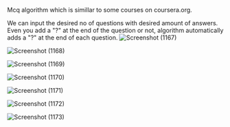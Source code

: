  Mcq algorithm which is simillar to some courses on coursera.org.
 
 We can input the desired no of questions with desired amount of answers. Even you add a "?" at the end of the question or not, algorithm automatically adds a "?" at the end of each question. 
![Screenshot (1167)](https://user-images.githubusercontent.com/126737598/222487375-61199fe4-670f-4ef4-a535-c6d4caea2aae.png)

![Screenshot (1168)](https://user-images.githubusercontent.com/126737598/222487409-4ebd6c80-2ad7-4689-8f12-d560bece8c82.png)

![Screenshot (1169)](https://user-images.githubusercontent.com/126737598/222487451-4507768d-d7b0-41f2-babd-2ef79274f9a6.png)

![Screenshot (1170)](https://user-images.githubusercontent.com/126737598/222487472-84bc7529-60a1-4286-9401-6fbd9add6809.png)

![Screenshot (1171)](https://user-images.githubusercontent.com/126737598/222487498-663601ea-b773-4735-ae27-dbec88902b9f.png)

![Screenshot (1172)](https://user-images.githubusercontent.com/126737598/222487528-51b0ba4c-f37c-4f3b-84d0-aa3589794d4d.png)

![Screenshot (1173)](https://user-images.githubusercontent.com/126737598/222487560-2a6ed1ab-2707-4553-bba1-b39a11dae27e.png)
